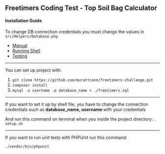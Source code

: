 <h2>Freetimers Coding Test - Top Soil Bag Calculator</h1>
<h4>Installation Guide</h4>
<p>To change DB connection credentials you must change the values in <code> src/Helpers/Database.php</code></p>

<ul>
    <li><a href="#manualInstallation">Manual</a></li>
    <li><a href="#shellInstallation">Running Shell</a></li>
    <li><a href="#testing">Testing</a></li>
</ul>
<hr>

 <p>You can set up project with: </p>
<div id="manualInstallation">
    <ol>
        <li><code>git clone https://github.com/murattcann/freetimers-challange.git</code></li>
        <li><code>composer install</code></li>
        <li><code>mysql -u username -p database_name < ./freetimers.sql</code></li>
    </ol>
</div>
<hr>
<div id="shellInstallation">
    <p>If you want to set it up by shell file, you have to change the connection credentials such as <b>database_name, username </b> with your credentials </p>
    <p>
        And run this command on terminal when you inside the project directory: 
        <code>. setup.sh</code>
     </p>
</div>
<hr>
<div id="testing">
    <p>If you want to run unit tests with PHPUnit run this command:</p>
    <p>
        <code>./vendor/bin/phpunit</code>
     </p>
</div>